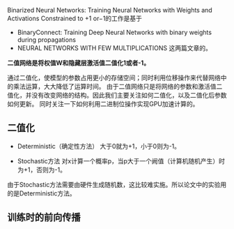  Binarized Neural Networks: Training Neural Networks with Weights and Activations Constrained to +1 or−1的工作是基于
- BinaryConnect: Training Deep Neural Networks with binary weights during propagations
- NEURAL NETWORKS WITH FEW MULTIPLICATIONS
这两篇文章的。

 **二值网络是将权值W和隐藏层激活值二值化1或者-1。**
 
 
 通过二值化，使模型的参数占用更小的存储空间；同时利用位移操作来代替网络中的乘法运算，大大降低了运算时间。
 由于二值网络只是将网络的参数和激活值二值化，并没有改变网络的结构。因此我们主要关注如何二值化，以及二值化后参数如何更新。
 同时关注一下如何利用二进制位操作实现GPU加速计算的。
 
 ## 二值化
 
 - Deterministic（确定性方法）
大于0就为+1，小于0则为-1。

- Stochastic方法
对x计算一个概率p，当p大于一个阙值（计算机随机产生）时为+1，否则为-1。

由于Stochastic方法需要由硬件生成随机数，这比较难实施。所以论文中的实验用的是Deterministic方法。

## 训练时的前向传播

 

